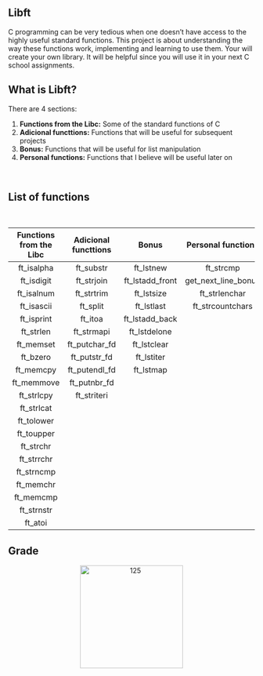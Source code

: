## Libft
C programming can be very tedious when one doesn’t have access to the highly useful
standard functions. This project is about understanding the way these functions work,
implementing and learning to use them. Your will create your own library. It will be
helpful since you will use it in your next C school assignments.
<br>

## What is Libft?

There are 4 sections:
1. **Functions from the Libc:** Some of the standard functions of C
2. **Adicional functtions:** Functions that will be useful for subsequent projects
3. **Bonus:** Functions that will be useful for list manipulation
4. **Personal functions:** Functions that I believe will be useful later on

<br>

## List of functions
<br>

Functions from the Libc | Adicional functtions | Bonus | Personal functions
:---------:| :-----------: | :-------------: | :-----------:
ft_isalpha | ft_substr     | ft_lstnew       | ft_strcmp
ft_isdigit | ft_strjoin    | ft_lstadd_front | get_next_line_bonus
ft_isalnum | ft_strtrim    | ft_lstsize      | ft_strlenchar
ft_isascii | ft_split      | ft_lstlast      | ft_strcountchars
ft_isprint | ft_itoa       | ft_lstadd_back  |
ft_strlen  | ft_strmapi    | ft_lstdelone    |
ft_memset  |ft_putchar_fd  | ft_lstclear     |
ft_bzero   | ft_putstr_fd  | ft_lstiter      |
ft_memcpy  | ft_putendl_fd | ft_lstmap       |
ft_memmove | ft_putnbr_fd  |                 |
ft_strlcpy | ft_striteri   |                 |
ft_strlcat |               |                 |
ft_tolower |               |                 |
ft_toupper |               |                 |
ft_strchr  |               |                 |
ft_strrchr |               |                 |
ft_strncmp |               |                 |
ft_memchr  |               |                 |
ft_memcmp  |               |                 |
ft_strnstr |               |                 |
ft_atoi    |               |                 |

## Grade
<p align="center">
<img width="210" alt="125" src="https://github.com/JZJavier/42/assets/76801285/9b5924a8-8876-4bce-b783-1e6b5da93252">
</p>

